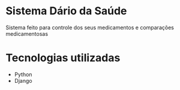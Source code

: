 # Sistema Dário da Saúde

Sistema feito para controle dos seus medicamentos e comparações medicamentosas

# Tecnologias utilizadas
- Python
- Django